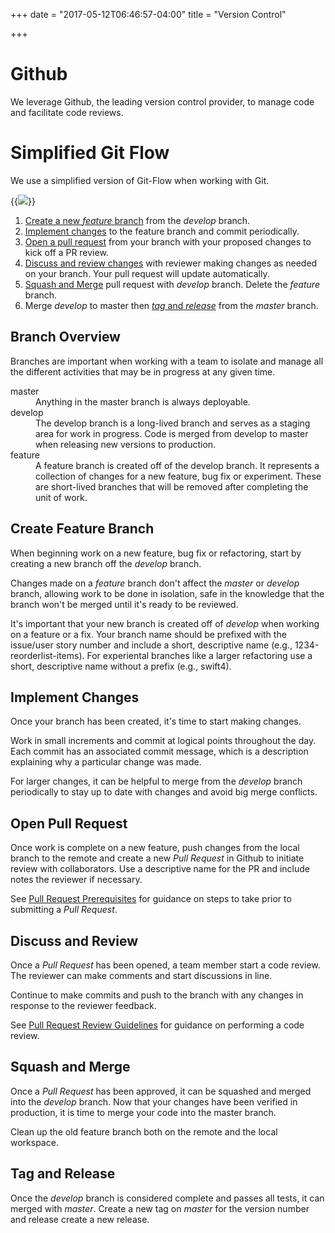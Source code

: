 +++
date = "2017-05-12T06:46:57-04:00"
title = "Version Control"

+++

# Github

We leverage Github, the leading version control provider, to manage code and facilitate code reviews. 

# Simplified Git Flow

We use a simplified version of Git-Flow when working with Git.

{{<img src="/img/tools/github/git-flow-diagram.png">}}

1. [Create a new _feature_ branch](#create-feature-branch) from the _develop_ branch.
2. [Implement changes](#implement-changes) to the feature branch and commit periodically.
3. [Open a pull request](#open-pull-request) from your branch with your proposed changes to kick off a PR review.
4. [Discuss and review changes](#discuss-and-review) with reviewer making changes as needed on your branch. Your pull request will update automatically.
5. [Squash and Merge](#squash-and-merge) pull request with _develop_ branch. Delete the _feature_ branch.
6. Merge _develop_ to master then [_tag_ and _release_](#tag-and-release) from the _master_ branch.

## Branch Overview

Branches are important when working with a team to isolate and manage all the different activities that may be in progress at any given time.

<dl>
  <dt>master</dt>
  <dd>Anything in the master branch is always deployable. </dd>

  <dt>develop</dt>
  <dd>The develop branch is a long-lived branch and serves as a staging area for work in progress. Code is merged from develop to master when releasing new versions to production.</dd>

  <dt>feature</dt>
  <dd>A feature branch is created off of the develop branch. It represents a collection of changes for a new feature, bug fix or experiment. These are short-lived branches that will be removed after completing the unit of work.</dd>
</dl>

## Create Feature Branch

When beginning work on a new feature, bug fix or refactoring, start by creating a new branch off the _develop_ branch. 

Changes made on a _feature_ branch don't affect the _master_ or _develop_ branch, allowing work to be done in isolation, safe in the knowledge that the branch won't be merged until it's ready to be reviewed.

It's important that your new branch is created off of _develop_ when working on a feature or a fix. Your branch name should be prefixed with the issue/user story number and include a short, descriptive name (e.g., 1234-reorderlist-items). For experiental branches like a larger refactoring use a short, descriptive name without a prefix (e.g., swift4).

## Implement Changes

Once your branch has been created, it's time to start making changes. 

Work in small increments and commit at logical points throughout the day. Each commit has an associated commit message, which is a description explaining why a particular change was made.

For larger changes, it can be helpful to merge from the _develop_ branch periodically to stay up to date with changes and avoid big merge conflicts.

## Open Pull Request

Once work is complete on a new feature, push changes from the local branch to the remote and create a new _Pull Request_ in Github to initiate review with collaborators. Use a descriptive name for the PR and include notes the reviewer if necessary.

See [Pull Request Prerequisites](../pull-request-prereq) for guidance on steps to take prior to submitting a _Pull Request_.

## Discuss and Review

Once a _Pull Request_ has been opened, a team member start a code review. The reviewer can make comments and start discussions in line. 

Continue to make commits and push to the branch with any changes in response to the reviewer feedback. 

See [Pull Request Review Guidelines](../pull-request-review) for guidance on performing a code review.

## Squash and Merge

Once a _Pull Request_ has been approved, it can be squashed and merged into the _develop_ branch. 
Now that your changes have been verified in production, it is time to merge your code into the master branch.

Clean up the old feature branch both on the remote and the local workspace.

## Tag and Release

Once the _develop_ branch is considered complete and passes all tests, it can merged with _master_. Create a new tag on _master_ for the version number and release create a new release.

